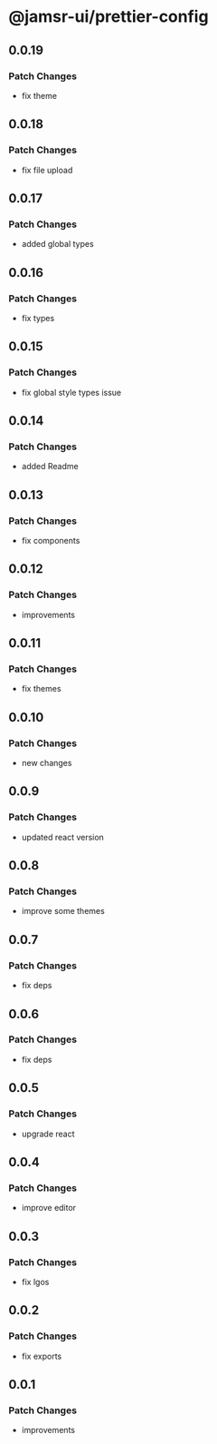 # @jamsr-ui/prettier-config

## 0.0.19

### Patch Changes

- fix theme

## 0.0.18

### Patch Changes

- fix file upload

## 0.0.17

### Patch Changes

- added global types

## 0.0.16

### Patch Changes

- fix types

## 0.0.15

### Patch Changes

- fix global style types issue

## 0.0.14

### Patch Changes

- added Readme

## 0.0.13

### Patch Changes

- fix components

## 0.0.12

### Patch Changes

- improvements

## 0.0.11

### Patch Changes

- fix themes

## 0.0.10

### Patch Changes

- new changes

## 0.0.9

### Patch Changes

- updated react version

## 0.0.8

### Patch Changes

- improve some themes

## 0.0.7

### Patch Changes

- fix deps

## 0.0.6

### Patch Changes

- fix deps

## 0.0.5

### Patch Changes

- upgrade react

## 0.0.4

### Patch Changes

- improve editor

## 0.0.3

### Patch Changes

- fix lgos

## 0.0.2

### Patch Changes

- fix exports

## 0.0.1

### Patch Changes

- improvements
